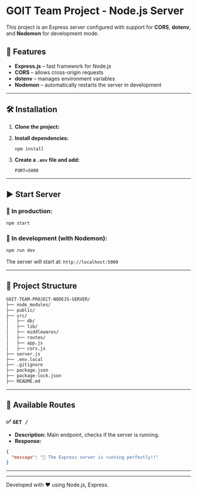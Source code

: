 # GOIT Team Project - Node.js Server

This project is an Express server configured with support for **CORS**, **dotenv**, and **Nodemon** for development mode.

## 🚀 Features

- **Express.js** – fast framework for Node.js
- **CORS** – allows cross-origin requests
- **dotenv** – manages environment variables
- **Nodemon** – automatically restarts the server in development

---

## 🛠️ Installation

1. **Clone the project:**

2. **Install dependencies:**
   ```bash
   npm install
   ```
3. **Create a `.env` file and add:**
   ```env
   PORT=5000
   ```

---

## ▶️ Start Server

### 🔹 **In production:**

```bash
npm start
```

### 🔹 **In development (with Nodemon):**

```bash
npm run dev
```

The server will start at: `http://localhost:5000`

---

## 📂 Project Structure

```bash
GOIT-TEAM-PROJECT-NODEJS-SERVER/
├── node_modules/
├── public/
├── src/
│   ├── db/
│   ├── lib/
│   ├── middlewares/
│   ├── routes/
│   ├── app.js
│   ├── cors.js
├── server.js
├── .env.local
├── .gitignore
├── package.json
├── package-lock.json
├── README.md
```

---

## 📌 Available Routes

### ✅ `GET /`

- **Description:** Main endpoint, checks if the server is running.
- **Response:**

```json
{
  "message": "🚀 The Express server is running perfectly!!"
}
```

---

---

Developed with ❤️ using Node.js, Express.
